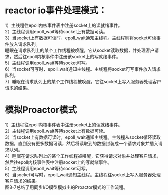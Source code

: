 reactor io事件处理模式：
======
1）主线程往epoll内核事件表中注册socket上的读就绪事件。<br>
2）主线程调用epoll_wait等待socket上有数据可读。<br>
3）当socket上有数据可读时，epoll_wait通知主线程。主线程则将socket可读事件放入请求队列。<br>
睡眠在请求队列上的某个工作线程被唤醒，它从socket读取数据，并处理客户请求，然后往epoll内核事件中注册该socket上的写就绪事件。<br>
5）主线程调用epoll_wait等待socket可写。<br>
6）当socket可写时，epoll_wait通知主线程。主线程将socket可写事件放入请求队列。<br>
7）睡眠在请求队列上的某个工作线程被唤醒，它往socket上写入服务器处理客户请求的结果。<br>

模拟Proactor模式
======

1）主线程往epoll内核事件表中注册socket上的读就绪事件。<br>
2）主线程调用epoll_wait等待socket上有数据可读。<br>
3）当socket上有数据可读时，epoll_wait通知主线程。主线程从socket循环读取数据，直到没有更多数据可读，然后将读取到的数据封装成一个请求对象并插入请求队列。<br>
4）睡眠在请求队列上的某个工作线程被唤醒，它获得请求对象并处理客户请求，然后往epoll内核事件表中注册socket上的写就绪事件。<br>
5）主线程调用epoll_wait等待socket可写。<br>
6）当socket可写时，epoll_wait通知主线程。主线程往socket上写入服务器处理客户请求的结果。<br>
图8-7总结了用同步I/O模型模拟出的Proactor模式的工作流程。<br>